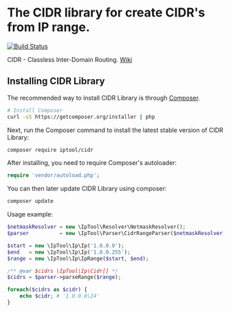 # The CIDR library for create CIDR's from IP range.

[![Build Status](https://travis-ci.com/dev-sl/cidr.svg?branch=master)](https://travis-ci.com/dev-sl/cidr)

CIDR - Classless Inter-Domain Routing. [Wiki](https://en.wikipedia.org/wiki/Classless_Inter-Domain_Routing)

## Installing CIDR Library

The recommended way to install CIDR Library is through
[Composer](http://getcomposer.org).

```bash
# Install Composer
curl -sS https://getcomposer.org/installer | php
```

Next, run the Composer command to install the latest stable version of CIDR Library:

```bash
composer require iptool/cidr
```

After installing, you need to require Composer's autoloader:

```php
require 'vendor/autoload.php';
```

You can then later update CIDR Library using composer:

 ```bash
composer update
 ```

Usage example:

```php
$netmaskResolver = new \IpTool\Resolver\NetmaskResolver();
$parser          = new \IpTool\Parser\CidrRangeParser($netmaskResolver);

$start = new \IpTool\Ip\Ip('1.0.0.0');
$end   = new \IpTool\Ip\Ip('1.0.0.255');
$range = new \IpTool\Ip\IpRange($start, $end);

/** @var $cidrs \IpTool\Ip\Cidr[] */
$cidrs = $parser->parseRange($range);

foreach($cidrs as $cidr) {
    echo $cidr; # '1.0.0.0\24'
}
```